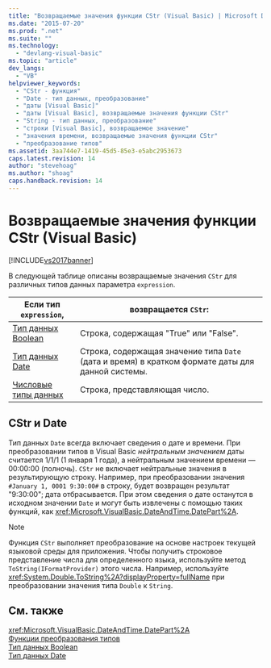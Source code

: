 ```yaml
---
title: "Возвращаемые значения функции CStr (Visual Basic) | Microsoft Docs"
ms.date: "2015-07-20"
ms.prod: ".net"
ms.suite: ""
ms.technology: 
  - "devlang-visual-basic"
ms.topic: "article"
dev_langs: 
  - "VB"
helpviewer_keywords: 
  - "CStr - функция"
  - "Date - тип данных, преобразование"
  - "даты [Visual Basic]"
  - "даты [Visual Basic], возвращаемые значения функции CStr"
  - "String - тип данных, преобразование"
  - "строки [Visual Basic], возвращаемое значение"
  - "значения времени, возвращаемые значения функции CStr"
  - "преобразование типов"
ms.assetid: 3aa744e7-1419-45d5-85e3-e5abc2953673
caps.latest.revision: 14
author: "stevehoag"
ms.author: "shoag"
caps.handback.revision: 14
---
```

# Возвращаемые значения функции CStr (Visual Basic)
[!INCLUDE[vs2017banner](../../../visual-basic/includes/vs2017banner.md)]

В следующей таблице описаны возвращаемые значения `CStr` для различных типов данных параметра `expression`.  
  
|Если тип `expression`,|возвращается `CStr`:|  
|----------------------------|--------------------------|  
|[Тип данных Boolean](../../../visual-basic/language-reference/data-types/boolean-data-type.md)|Строка, содержащая "True" или "False".|  
|[Тип данных Date](../../../visual-basic/language-reference/data-types/date-data-type.md)|Строка, содержащая значение типа `Date` \(дата и время\) в кратком формате даты для данной системы.|  
|[Числовые типы данных](../../../visual-basic/programming-guide/language-features/data-types/numeric-data-types.md)|Строка, представляющая число.|  
  
## CStr и Date  
 Тип данных `Date` всегда включает сведения о дате и времени.  При преобразовании типов в Visual Basic *нейтральным значением* даты считается 1\/1\/1 \(1 января 1 года\), а нейтральным значением времени — 00:00:00 \(полночь\).  `CStr` не включает нейтральные значения в результирующую строку.  Например, при преобразовании значения `#January 1, 0001 9:30:00#` в строку, будет возвращен результат "9:30:00"; дата отбрасывается.  При этом сведения о дате останутся в исходном значении `Date` и могут быть извлечены с помощью таких функций, как <xref:Microsoft.VisualBasic.DateAndTime.DatePart%2A>.  
  
> [!NOTE]
>  Функция `CStr` выполняет преобразование на основе настроек текущей языковой среды для приложения.  Чтобы получить строковое представление числа для определенного языка, используйте метод `ToString(IFormatProvider)` этого числа.  Например, используйте <xref:System.Double.ToString%2A?displayProperty=fullName> при преобразовании значения типа `Double` к `String`.  
  
## См. также  
 <xref:Microsoft.VisualBasic.DateAndTime.DatePart%2A>   
 [Функции преобразования типов](../../../visual-basic/language-reference/functions/type-conversion-functions.md)   
 [Тип данных Boolean](../../../visual-basic/language-reference/data-types/boolean-data-type.md)   
 [Тип данных Date](../../../visual-basic/language-reference/data-types/date-data-type.md)